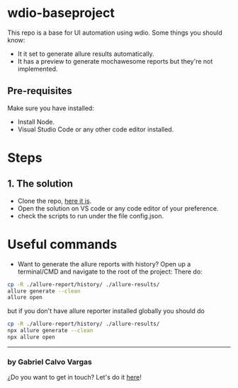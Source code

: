 # wdio-baseproject

This repo is a base for UI automation using wdio. Some things you should know:
- It it set to generate allure results automatically.
- It has a preview to generate mochawesome reports but they're not implemented.


## Pre-requisites
Make sure you have installed:
- Install Node.
- Visual Studio Code or any other code editor installed.


# Steps
## 1. The solution
- Clone the repo, [here it is](https://github.com/gcalvoCR/wdio-baseproject).
- Open the solution on VS code or any code editor of your preference.
- check the scripts to run under the file config.json.

# Useful commands
- Want to generate the allure reports with history? Open up a terminal/CMD and navigate to the root of the project:
There do:
```sh
cp -R ./allure-report/history/ ./allure-results/
allure generate --clean
allure open
```

but if you don't have allure reporter installed globally you should do
```sh
cp -R ./allure-report/history/ ./allure-results/
npx allure generate --clean
npx allure open
```

___

### by Gabriel Calvo Vargas

¿Do you want to get in touch? Let's do it [here](https://www.linkedin.com/in/gabriel-calvo-vargas-932b3357/)! 


